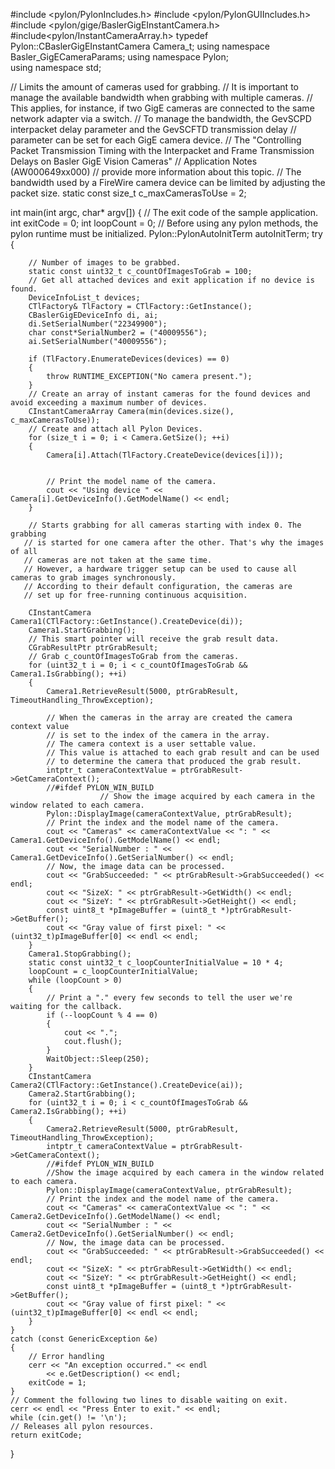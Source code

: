#include <pylon/PylonIncludes.h>
#include <pylon/PylonGUIIncludes.h>
#include <pylon/gige/BaslerGigEInstantCamera.h>
#include<pylon/InstantCameraArray.h>
typedef Pylon::CBaslerGigEInstantCamera Camera_t;
using namespace Basler_GigECameraParams;
using namespace Pylon;                                                                                                                          
using namespace std;


// Limits the amount of cameras used for grabbing.
// It is important to manage the available bandwidth when grabbing with multiple cameras.
// This applies, for instance, if two GigE cameras are connected to the same network adapter via a switch.
// To manage the bandwidth, the GevSCPD interpacket delay parameter and the GevSCFTD transmission delay
// parameter can be set for each GigE camera device.
// The "Controlling Packet Transmission Timing with the Interpacket and Frame Transmission Delays on Basler GigE Vision Cameras"
// Application Notes (AW000649xx000)
// provide more information about this topic.
// The bandwidth used by a FireWire camera device can be limited by adjusting the packet size.
static const size_t c_maxCamerasToUse = 2;

int main(int argc, char* argv[])
{
	// The exit code of the sample application.
	int exitCode = 0;
	int loopCount = 0;
	// Before using any pylon methods, the pylon runtime must be initialized. 
	Pylon::PylonAutoInitTerm autoInitTerm;
	try
	{

		// Number of images to be grabbed.
		static const uint32_t c_countOfImagesToGrab = 100;
		// Get all attached devices and exit application if no device is found.
		DeviceInfoList_t devices;
		CTlFactory& TlFactory = CTlFactory::GetInstance();
		CBaslerGigEDeviceInfo di, ai;
		di.SetSerialNumber("22349900");
		char const*SerialNumber2 = ("40009556");
		ai.SetSerialNumber("40009556");

		if (TlFactory.EnumerateDevices(devices) == 0)
		{
			throw RUNTIME_EXCEPTION("No camera present.");
		}
		// Create an array of instant cameras for the found devices and avoid exceeding a maximum number of devices.
		CInstantCameraArray Camera(min(devices.size(), c_maxCamerasToUse));
		// Create and attach all Pylon Devices.
		for (size_t i = 0; i < Camera.GetSize(); ++i)
		{
			Camera[i].Attach(TlFactory.CreateDevice(devices[i]));


			// Print the model name of the camera.
			cout << "Using device " << Camera[i].GetDeviceInfo().GetModelName() << endl;
		}

		// Starts grabbing for all cameras starting with index 0. The grabbing
	   // is started for one camera after the other. That's why the images of all
	   // cameras are not taken at the same time.
	   // However, a hardware trigger setup can be used to cause all cameras to grab images synchronously.
	   // According to their default configuration, the cameras are
	   // set up for free-running continuous acquisition.

		CInstantCamera Camera1(CTlFactory::GetInstance().CreateDevice(di));
		Camera1.StartGrabbing();
		// This smart pointer will receive the grab result data.
		CGrabResultPtr ptrGrabResult;
		// Grab c_countOfImagesToGrab from the cameras.
		for (uint32_t i = 0; i < c_countOfImagesToGrab && Camera1.IsGrabbing(); ++i)
		{
			Camera1.RetrieveResult(5000, ptrGrabResult, TimeoutHandling_ThrowException);

			// When the cameras in the array are created the camera context value
			// is set to the index of the camera in the array.
			// The camera context is a user settable value.
			// This value is attached to each grab result and can be used
			// to determine the camera that produced the grab result.
			intptr_t cameraContextValue = ptrGrabResult->GetCameraContext();
			//#ifdef PYLON_WIN_BUILD
						// Show the image acquired by each camera in the window related to each camera.
			Pylon::DisplayImage(cameraContextValue, ptrGrabResult);
			// Print the index and the model name of the camera.
			cout << "Cameras" << cameraContextValue << ": " << Camera1.GetDeviceInfo().GetModelName() << endl;
			cout << "SerialNumber : " << Camera1.GetDeviceInfo().GetSerialNumber() << endl;
			// Now, the image data can be processed.
			cout << "GrabSucceeded: " << ptrGrabResult->GrabSucceeded() << endl;
			cout << "SizeX: " << ptrGrabResult->GetWidth() << endl;
			cout << "SizeY: " << ptrGrabResult->GetHeight() << endl;
			const uint8_t *pImageBuffer = (uint8_t *)ptrGrabResult->GetBuffer();
			cout << "Gray value of first pixel: " << (uint32_t)pImageBuffer[0] << endl << endl;
		}
		Camera1.StopGrabbing();
		static const uint32_t c_loopCounterInitialValue = 10 * 4;
		loopCount = c_loopCounterInitialValue;
		while (loopCount > 0)
		{
			// Print a "." every few seconds to tell the user we're waiting for the callback.
			if (--loopCount % 4 == 0)
			{
				cout << ".";
				cout.flush();
			}
			WaitObject::Sleep(250);
		}
		CInstantCamera Camera2(CTlFactory::GetInstance().CreateDevice(ai));
		Camera2.StartGrabbing();
		for (uint32_t i = 0; i < c_countOfImagesToGrab && Camera2.IsGrabbing(); ++i)
		{
			Camera2.RetrieveResult(5000, ptrGrabResult, TimeoutHandling_ThrowException);
			intptr_t cameraContextValue = ptrGrabResult->GetCameraContext();
			//#ifdef PYLON_WIN_BUILD
			//Show the image acquired by each camera in the window related to each camera.
			Pylon::DisplayImage(cameraContextValue, ptrGrabResult);
			// Print the index and the model name of the camera.
			cout << "Cameras" << cameraContextValue << ": " << Camera2.GetDeviceInfo().GetModelName() << endl;
			cout << "SerialNumber : " << Camera2.GetDeviceInfo().GetSerialNumber() << endl;
			// Now, the image data can be processed.
			cout << "GrabSucceeded: " << ptrGrabResult->GrabSucceeded() << endl;
			cout << "SizeX: " << ptrGrabResult->GetWidth() << endl;
			cout << "SizeY: " << ptrGrabResult->GetHeight() << endl;
			const uint8_t *pImageBuffer = (uint8_t *)ptrGrabResult->GetBuffer();
			cout << "Gray value of first pixel: " << (uint32_t)pImageBuffer[0] << endl << endl;
		}
	}
	catch (const GenericException &e)
	{
		// Error handling
		cerr << "An exception occurred." << endl
			<< e.GetDescription() << endl;
		exitCode = 1;
	}
	// Comment the following two lines to disable waiting on exit.
	cerr << endl << "Press Enter to exit." << endl;
	while (cin.get() != '\n');
	// Releases all pylon resources. 
	return exitCode;
}





